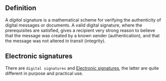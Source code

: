 ## Definition

A _digital_ signature is a mathematical scheme for verifying the authenticity of digital messages or documents. A valid digital signature, where the prerequisites are satisfied, gives a recipient very strong reason to believe that the message was created by a known sender (authentication), and that the message was not altered in transit (integrity).

## Electronic signatures

There are `digital signatures` and [Electronic signatures](term_electronic-signature), the latter are quite different in purpose and practical use.
